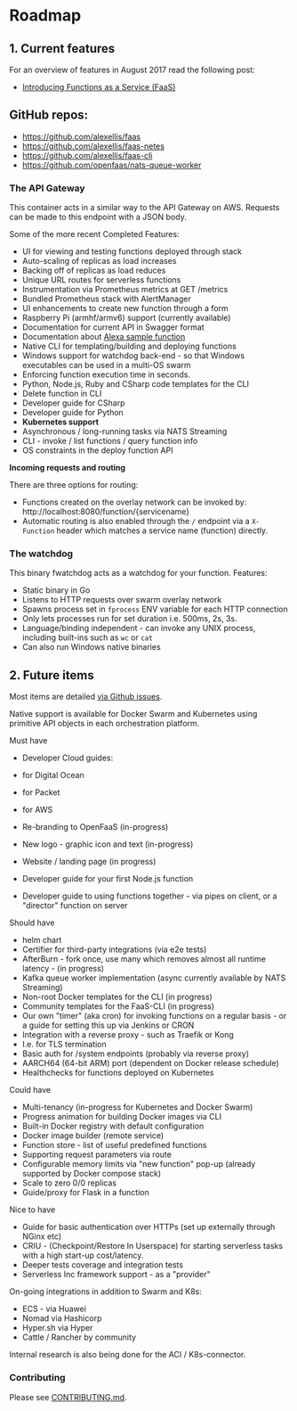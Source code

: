 # Roadmap

## 1. Current features

For an overview of features in August 2017 read the following post:

* [Introducing Functions as a Service (FaaS)](https://blog.alexellis.io/introducing-functions-as-a-service/)

## GitHub repos:

* https://github.com/alexellis/faas
* https://github.com/alexellis/faas-netes
* https://github.com/alexellis/faas-cli
* https://github.com/openfaas/nats-queue-worker

### The API Gateway

This container acts in a similar way to the API Gateway on AWS. Requests can be made to this endpoint with a JSON body.

Some of the more recent Completed Features:

* UI for viewing and testing functions deployed through stack
* Auto-scaling of replicas as load increases
* Backing off of replicas as load reduces
* Unique URL routes for serverless functions
* Instrumentation via Prometheus metrics at GET /metrics
* Bundled Prometheus stack with AlertManager
* UI enhancements to create new function through a form
* Raspberry Pi (armhf/armv6) support (currently available)
* Documentation for current API in Swagger format
* Documentation about [Alexa sample function](https://blog.alexellis.io/serverless-alexa-skill-mobymingle/)
* Native CLI for templating/building and deploying functions
* Windows support for watchdog back-end - so that Windows executables can be used in a multi-OS swarm
* Enforcing function execution time in seconds.
* Python, Node.js, Ruby and CSharp code templates for the CLI
* Delete function in CLI
* Developer guide for CSharp
* Developer guide for Python
* **Kubernetes support**
* Asynchronous / long-running tasks via NATS Streaming
* CLI - invoke / list functions / query function info
* OS constraints in the deploy function API

**Incoming requests and routing**

There are three options for routing:

* Functions created on the overlay network can be invoked by: http://localhost:8080/function/{servicename}
* Automatic routing is also enabled through the `/` endpoint via a `X-Function` header which matches a service name (function) directly.

### The watchdog

This binary fwatchdog acts as a watchdog for your function. Features:

* Static binary in Go
* Listens to HTTP requests over swarm overlay network
* Spawns process set in `fprocess` ENV variable for each HTTP connection
* Only lets processes run for set duration i.e. 500ms, 2s, 3s.
* Language/binding independent - can invoke any UNIX process, including built-ins such as `wc` or `cat`
* Can also run Windows native binaries

## 2. Future items

Most items are detailed [via Github issues](https://github.com/alexellis/faas/issues).

Native support is available for Docker Swarm and Kubernetes using primitive API objects in each orchestration platform.

Must have

* Developer Cloud guides:
 * for Digital Ocean
 * for Packet
 * for AWS

* Re-branding to OpenFaaS (in-progress)
 * New logo - graphic icon and text (in-progress)
 * Website / landing page (in progress)
 
* Developer guide for your first Node.js function
* Developer guide to using functions together - via pipes on client, or a "director" function on server

Should have

* helm chart
* Certifier for third-party integrations (via e2e tests) 
* AfterBurn - fork once, use many which removes almost all runtime latency - (in progress)
* Kafka queue worker implementation (async currently available by NATS Streaming)
* Non-root Docker templates for the CLI (in progress)
* Community templates for the FaaS-CLI (in progress)
* Our own "timer" (aka cron) for invoking functions on a regular basis - or a guide for setting this up via Jenkins or CRON
* Integration with a reverse proxy - such as Traefik or Kong
 * I.e. for TLS termination
 * Basic auth for /system endpoints (probably via reverse proxy)
* AARCH64 (64-bit ARM) port (dependent on Docker release schedule)
* Healthchecks for functions deployed on Kubernetes

Could have

* Multi-tenancy (in-progress for Kubernetes and Docker Swarm)
* Progress animation for building Docker images via CLI
* Built-in Docker registry with default configuration
* Docker image builder (remote service)
* Function store - list of useful predefined functions
* Supporting request parameters via route
* Configurable memory limits via "new function" pop-up (already supported by Docker compose stack)
* Scale to zero 0/0 replicas
* Guide/proxy for Flask in a function


Nice to have

* Guide for basic authentication over HTTPs (set up externally through NGinx etc)
* CRIU - (Checkpoint/Restore In Userspace) for starting serverless tasks with a high start-up cost/latency.
* Deeper tests coverage and integration tests
* Serverless Inc framework support - as a "provider"

On-going integrations in addition to Swarm and K8s:

* ECS - via Huawei
* Nomad via Hashicorp
* Hyper.sh via Hyper
* Cattle / Rancher by community

Internal research is also being done for the ACI / K8s-connector.

### Contributing

Please see [CONTRIBUTING.md](https://github.com/alexellis/faas/blob/master/CONTRIBUTING.md).
